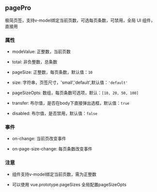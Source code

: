 ## pagePro

极简页签，支持v-model绑定当前页数，可选每页条数，可禁用，全局 UI 组件，直接用

### 属性

- modeValue: 正整数，当前页数

- total: 非负整数，总条数

- pageSize: 正整数，每页条数，默认值：`10`

- size: 字符串，页签尺寸，'small','default',默认值：`'default'`

- pageSizeOpts: 数组，每页条数可选项，默认：`[10, 20, 50, 100]`

- transfer: 布尔值，是否在body下直接弹出选框，默认值：`true`

- disabled: 布尔值，是否禁用，默认值：`false`
### 事件

- on-change: 当前页改变事件

- on-page-size-change: 每页条数改变事件

### 注意

- 组件支持v-model绑定当前页数，需为正整数

- 可以使用 vue.prototype.pageSizes 全局配置pageSizeOpts